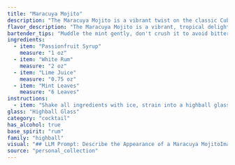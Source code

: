 ```yaml
---
title: "Maracuya Mojito"
description: "The Maracuya Mojito is a vibrant twist on the classic Cuban Mojito, a refreshing cocktail family born in Havana.  This modern interpretation infuses the traditional rum, lime, and mint with the tropical sweetness of passionfruit syrup, creating a lively and exotic experience. "
flavor_description: "The Maracuya Mojito is a vibrant, tropical delight.  The passionfruit syrup bursts with sweet, tangy notes, mingling with the refreshing coolness of mint and lime. White rum adds a subtle warmth and complexity, creating a balanced flavor profile that is both sweet and tart, with a hint of herbal freshness.  The combination is both invigorating and exotic, perfect for a warm summer evening. "
bartender_tips: "Muddle the mint gently, don't crush it to avoid bitterness.  Use fresh lime juice for the best flavor.  Add the Passionfruit syrup after the rum and lime, as it will balance the sweetness.  Shake vigorously with ice, then strain into a chilled glass. Garnish with a sprig of mint and a lime wheel. "
ingredients:
  - item: "Passionfruit Syrup"
    measure: "1 oz"
  - item: "White Rum"
    measure: "2 oz"
  - item: "Lime Juice"
    measure: "0.75 oz"
  - item: "Mint Leaves"
    measure: "6 Leaves"
instructions:
  - item: "Shake all ingredients with ice, strain into a highball glass, and top with soda."
glass: "Highball Glass"
category: "cocktail"
has_alcohol: true
base_spirit: "rum"
family: "highball"
visual: "## LLM Prompt: Describe the Appearance of a Maracuya MojitoImagine a tall, frosted glass filled with crushed ice.  The ice is a brilliant, almost translucent white, like fresh snow.  Nestled on top of this frosty bed is a vibrant, emerald green layer of freshly muddled mint leaves, their fragrant aroma wafting up to your nose.  The liquid itself is a mesmerizing blend of sunshine yellow and pale green, reminiscent of a tropical sunset.  Tiny bubbles dance on the surface, whispering of the rum's presence.  A delicate, almost translucent layer of passionfruit syrup coats the rim of the glass, offering a sweet promise of the flavor to come.  A single lime wedge, glistening with condensation, sits perched on the edge, adding a touch of citrusy brightness to the overall composition.  **Focus on:*** The vibrant colors and textures* The clarity of the ice and the liquid* The enticing aromas emanating from the drink * The overall aesthetic appeal and inviting nature of the cocktail. "
source: "personal_collection"
---
```


